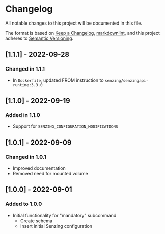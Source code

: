 # Changelog

All notable changes to this project will be documented in this file.

The format is based on [Keep a Changelog](https://keepachangelog.com/en/1.0.0/),
[markdownlint](https://dlaa.me/markdownlint/),
and this project adheres to [Semantic Versioning](https://semver.org/spec/v2.0.0.html).

## [1.1.1] - 2022-09-28

### Changed in 1.1.1

- In `Dockerfile`, updated FROM instruction to `senzing/senzingapi-runtime:3.3.0`

## [1.1.0] - 2022-09-19

### Added in 1.1.0

- Support for `SENZING_CONFIGURATION_MODIFICATIONS`

## [1.0.1] - 2022-09-09

### Changed in 1.0.1

- Improved documentation
- Removed need for mounted volume

## [1.0.0] - 2022-09-01

### Added to 1.0.0

- Initial functionality for "mandatory" subcommand
    - Create schema
    - Insert initial Senzing configuration
